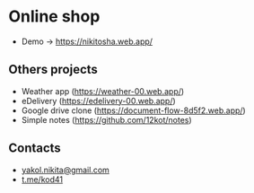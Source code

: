 # Online shop
+ Demo -> https://nikitosha.web.app/

## Others projects
+ Weather app (https://weather-00.web.app/)
+ eDelivery (https://edelivery-00.web.app/)
+ Google drive clone (https://document-flow-8d5f2.web.app/)
+ Simple notes (https://github.com/12kot/notes)

## Contacts
+ yakol.nikita@gmail.com
+ [t.me/kod41](https://t.me/kod41)
